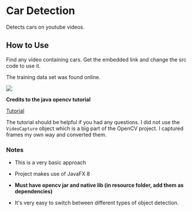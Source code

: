 # Car Detection

Detects cars on youtube videos.

## How to Use

Find any video containing cars. Get the embedded link and change the src code to use it. 

The training data set was found online. 

![](https://media.giphy.com/media/8F3y2OZeYIZOqJupMl/source.gif)

**Credits to the java opencv tutorial**

[Tutorial](https://opencv-java-tutorials.readthedocs.io/en/latest/01-installing-opencv-for-java.html)

The tutorial should be helpful if you had any questions. I did not use the `VideoCapture` object which is a big part of the OpenCV project. I captured frames my own way and converted them. 

### Notes

- This is a very basic approach

- Project makes use of JavaFX 8

- **Must have opencv jar and native lib (in resource folder, add them as dependencies)**

- It's very easy to switch between different types of object detection.